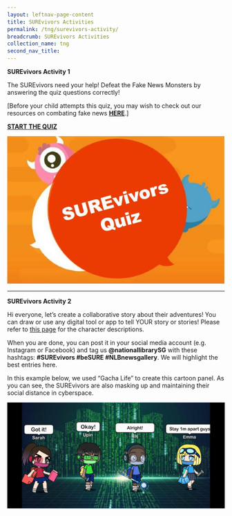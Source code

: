 ```yaml
---
layout: leftnav-page-content
title: SUREvivors Activities
permalink: /tng/surevivors-activity/
breadcrumb: SUREvivors Activities
collection_name: tng
second_nav_title: 
---
```


**SUREvivors Activity 1**

The SUREvivors need your help!  Defeat the Fake News Monsters by answering the quiz questions correctly!

[Before your child attempts this quiz, you may wish to check out our resources on combating fake news **[HERE](https://sure.nlb.gov.sg/resources/audience/adults/combating-fake-news)**.]

**[START THE QUIZ](https://tinyurl.com/tng-surevivor-quiz)**

![](../images/SUREvivors-quiz-thmb.JPG)

<hr>




**SUREvivors Activity 2**

Hi everyone, let’s create a collaborative story about their adventures! You can draw or use any digital tool or app to tell YOUR story or stories! Please refer to [this page](/tng/surevivors/) for the character descriptions.

When you are done, you can post it in your social media account (e.g. Instagram or Facebook) and tag us **@nationallibrarySG**  with these hashtags:  **#SUREvivors  #beSURE  #NLBnewsgallery**. We will highlight the best entries here.

In this example below, we used “Gacha Life” to create this cartoon panel.  As you can see, the SUREvivors are also masking up and maintaining their social distance in cyberspace.

![](../images/surevivor-gacha.jpg)



